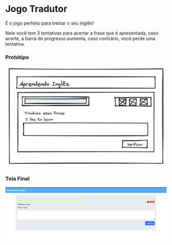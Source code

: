 # Jogo Tradutor

É o jogo perfeito para treinar o seu inglês!

Nele você tem 3 tentativas para acertar a frase que é apresentada, caso acerte, a barra de progresso aumenta, caso contrário, você perde uma tentativa.

### Protótipo

![Protótipo da tela](src/assets/tela_prototipo.png)

### Tela Final

![Tela Final](src/assets/tela_final.png)
